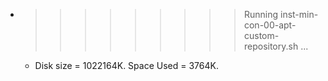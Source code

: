 * >>>>>>>>> Running inst-min-con-00-apt-custom-repository.sh ...
  * Disk size = 1022164K. Space Used = 3764K.
